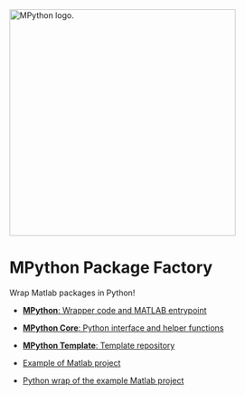 <picture>
  <source media="(prefers-color-scheme: dark)" srcset="https://github.com/user-attachments/assets/65581c5b-b8f7-4efd-8856-9309602a37a5" width="400">
  <source media="(prefers-color-scheme: light)" srcset="https://github.com/user-attachments/assets/fca44af5-8d62-402d-b1d7-5f465da3b5bb" width="400">
  <img alt="MPython logo." src="https://github.com/user-attachments/assets/fca44af5-8d62-402d-b1d7-5f465da3b5bb" width="400">
</picture>

# MPython Package Factory 

Wrap Matlab packages in Python!

* [**MPython**: Wrapper code and MATLAB entrypoint](https://github.com/MPython-Package-Factory/mpython)

* [**MPython Core**: Python interface and helper functions](https://github.com/MPython-Package-Factory/mpython-core)

* [**MPython Template**: Template repository](https://github.com/MPython-Package-Factory/mpython-template)

* [Example of Matlab project](https://github.com/MPython-Package-Factory/example-project-matlab)

* [Python wrap of the example Matlab project](https://github.com/MPython-Package-Factory/example-project-python)
